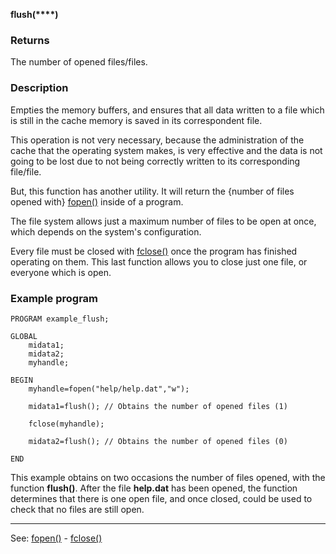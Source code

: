 **flush(****)**

### Returns

The number of opened files/files.

### Description

Empties the memory buffers, and ensures that all data written 
to a file which is still in the cache memory is saved
in its correspondent file.

This operation is not very necessary, because the administration of the
cache that the operating system makes, is very effective and the data is not going to 
be lost due to not being correctly written to its corresponding file/file.

But, this function has another utility. It will return the {number
of files opened with} [fopen()](fopen().md) inside of a program.

The file system allows just a maximum number of files to be open at once,
which depends on the system's configuration.

Every file must be closed with [fclose()](fclose().md) once the program has finished operating on them.
This last function allows you to close just one file, or everyone which is open.

### Example program
```
PROGRAM example_flush;

GLOBAL
    midata1;
    midata2;
    myhandle;

BEGIN
    myhandle=fopen("help/help.dat","w");

    midata1=flush(); // Obtains the number of opened files (1)

    fclose(myhandle);

    midata2=flush(); // Obtains the number of opened files (0)

END
```


This example obtains on two occasions the number of files opened, with 
the function **flush()**. After the file **help.dat** has been opened, the
function determines that there is one open file, and once closed,
could be used to check that no files are still open.

---------------------------------------
See: [fopen()](fopen().md) - [fclose()](fclose().md)

